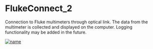 # FlukeConnect_2
Connection to Fluke multimeters through optical link. The data from the multimeter is collected and displayed on the computer.
Logging functionality may be added in the future.


[![name](https://img.youtube.com/vi/a9pcPl6lhEs/maxresdefault.jpg)](https://youtu.be/a9pcPl6lhEs)
